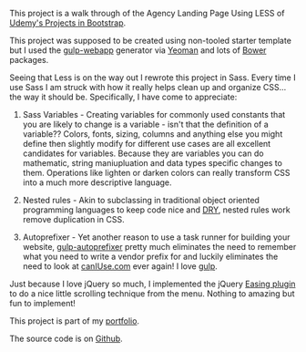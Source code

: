 This project is a walk through of the Agency Landing Page Using LESS of [Udemy's Projects in Bootstrap](https://www.udemy.com/learn-bootstrap-development-by-building-10-projects/learn/#/). 

This project was supposed to be created using non-tooled starter template but I used the [gulp-webapp](https://github.com/yeoman/generator-gulp-webapp) generator via [Yeoman](http://yeoman.io/) and lots of [Bower]() packages.

Seeing that Less is on the way out I rewrote this project in Sass. Every time I use Sass I am struck with how it really helps clean up and organize CSS... the way it should be. Specifically, I have come to appreciate:

1. Sass Variables - Creating variables for commonly used constants that you are likely to change is a variable - isn't that the definition of a variable?? Colors, fonts, sizing, columns and anything else you might define then slightly modify for different use cases are all excellent candidates for variables. Because they are variables you can do mathematic, string maniupluation and data types specific changes to them. Operations like lighten or darken colors can really transform CSS into a much more descriptive language.

2. Nested rules - Akin to subclassing in traditional object oriented programming languages to keep code nice and [DRY](https://en.wikipedia.org/wiki/Don%27t_repeat_yourself), nested rules work remove duplication in CSS. 

3. Autoprefixer - Yet another reason to use a task runner for building your website, [gulp-autoprefixer](https://github.com/sindresorhus/gulp-autoprefixer) pretty much eliminates the need to remember what you need to write a vendor prefix for and luckily eliminates the need to look at [canIUse.com](http://caniuse.com/) ever again! I love [gulp](http://gulpjs.com/).

Just because I love jQuery so much, I implemented the jQuery [Easing plugin](http://gsgd.co.uk/sandbox/jquery/easing/) to do a nice little scrolling technique from the menu. Nothing to amazing but fun to implement!

This project is part of my [portfolio](http://ric.mclaughlin.today/prj_btstrp_agency).

The source code is on [Github](http://ric.mclaughlin.today/prj_btstrp_agency).